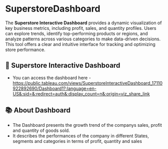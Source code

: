 # SuperstoreDashboard
The **Superstore Interactive Dashboard** provides a dynamic visualization of key business metrics, including profit, sales, and quantity profiles. Users can explore trends, identify top-performing products or regions, and analyze patterns across various categories to make data-driven decisions. This tool offers a clear and intuitive interface for tracking and optimizing store performance.

## 📝 Superstore Interactive Dashboard
- You can access the dashboard here - https://public.tableau.com/views/SuperstoreInteractiveDashboard_17110922892690/Dashboard1?:language=en-US&:sid=&:redirect=auth&:display_count=n&:origin=viz_share_link

## 📚 About Dashboard
- The Dashboard presents the growth trend of the companys sales, profit and quantity of goods sold.
- It describes the performances of the company in different States, segments and categories in terms of profit, quantity and sales
